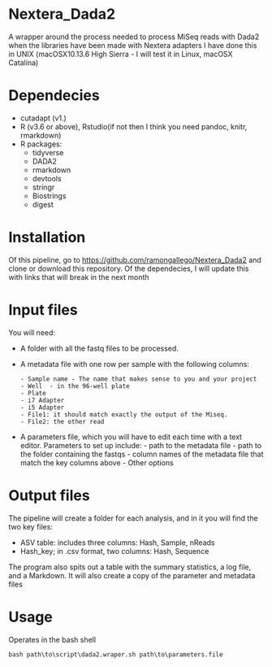# Nextera_Dada2
A wrapper around the process needed to process MiSeq reads with Dada2 when the libraries have been made with Nextera adapters
I have done this in UNIX (macOSX10.13.6 High Sierra - I will test it in Linux, macOSX Catalina)

# Dependecies

  - cutadapt (v1.)
  - R (v3.6 or above), Rstudio(if not then I think you need pandoc, knitr, rmarkdown)
  - R packages:
    * tidyverse
    * DADA2
    * rmarkdown
    * devtools
    * stringr
    * Biostrings
    * digest
    
  

# Installation

Of this pipeline, go to https://github.com/ramongallego/Nextera_Dada2 and clone or download this repository. Of the dependecies, I will update this with links that will break in the next month

# Input files

You will need: 

  - A folder with all the fastq files to be processed.
  - A metadata file with one row per sample with the following columns:
  
        - Sample name - The name that makes sense to you and your project
        - Well  - in the 96-well plate
        - Plate
        - i7 Adapter
        - i5 Adapter
        - File1: it should match exactly the output of the Miseq.
        - File2: the other read
        
  - A parameters file, which you will have to edit each time with a text editor. Parameters to set up include:
        - path to the metadata file
        - path to the folder containing the fastqs
        - column names of the metadata file that match the key columns above
        - Other options
        

# Output files
The pipeline will create a folder for each analysis, and in it you will find the two key files:
  
  - ASV table: includes three columns: Hash, Sample, nReads
  - Hash_key; in .csv format, two columns: Hash, Sequence
  
The program also spits out a table with the summary statistics, a log file, and a Markdown. It will also create a copy of the parameter and metadata files

# Usage

Operates in the bash shell

`bash path\to\script\dada2.wraper.sh path\to\parameters.file`
